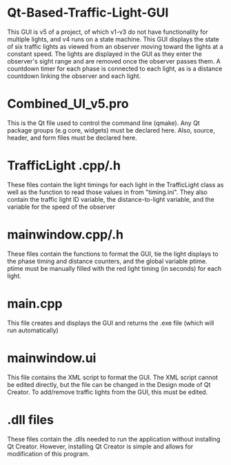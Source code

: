 # Qt-Based-Traffic-Light-GUI
This GUI is v5 of a project, of which v1-v3 do not have functionality for multiple lights, and v4 runs on a state machine. This GUI displays the state of six traffic lights as viewed from an observer moving toward the lights at a constant speed. The lights are displayed in the GUI as they enter the observer's sight range and are removed once the observer passes them. A countdown timer for each phase is connected to each light, as is a distance countdown linking the observer and each light.

# Combined_UI_v5.pro
This is the Qt file used to control the command line (qmake). Any Qt package groups (e.g core, widgets) must be declared here. Also, source, header, and form files must be declared here.

# TrafficLight .cpp/.h
These files contain the light timings for each light in the TrafficLight class as well as the function to read those values in from "timing.ini". They also contain the traffic light ID variable, the distance-to-light variable, and the variable for the speed of the observer

# mainwindow.cpp/.h
These files contain the functions to format the GUI, tie the light displays to the phase timing and distance counters, and the global variable ptime. ptime must be manually filled with the red light timing (in seconds) for each light.

# main.cpp
This file creates and displays the GUI and returns the .exe file (which will run automatically)

# mainwindow.ui
This file contains the XML script to format the GUI. The XML script cannot be edited directly, but the file can be changed in the Design mode of Qt Creator. To add/remove traffic lights from the GUI, this must be edited. 

# .dll files
These files contain the .dlls needed to run the application without installing Qt Creator. However, installing Qt Creator is simple and allows for modification of this program.
